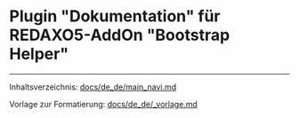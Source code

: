 # Plugin "Dokumentation" für REDAXO5-AddOn "Bootstrap Helper"

---

Inhaltsverzeichnis: [docs/de_de/main_navi.md](docs/de_de/main_navi.md)

Vorlage zur Formatierung: [docs/de_de/_vorlage.md](docs/de_de/_vorlage.md)
